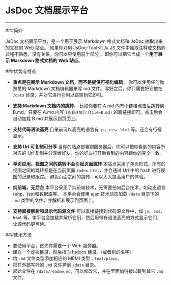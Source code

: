 ﻿
JsDoc 文档展示平台
==============================================================
--------------------------------------------------------------

###简介 

JsDoc 文档展示平台，是一个用于展示 Markdown 格式文档和 JsDoc 抽取出来的文档的 Web 站点。
如果你对用 JsDoc-ToolKit 从 JS 文件中抽取注释成文档的过程不熟悉，没有关系，你可以只使用前半部分，
即你可以把它当成一个**用于展示 Markdown 格式文档的 Web 站点**。


###优势与特点
- **重点是在展示 Markdown 文档，而不是提供可视化编辑**。
你可以使用任何你熟悉的 Markdown 文档编辑器来写 md 文件。写好之后，你只需要把它放在 `/data` 目录，并对它进行引用以跳转到它即可。

- **支持 Markdown 文档内的跳转**。
比如你要在 A.md 内有个链接点击后跳转到 B.md，只要在 A.md 内写 `[查看详情](?file=B.md)` 的超链接即可。点击后会自动加载 B.md 并展示到页面上。

- **支持代码语法高亮**
目录前可以高亮的语言有 `js`、`css`、`html` 等。还会有行号显示。

- **支持 Url 可复制可分享**
当你的站点部署到服务器后，你可以把你看到的内容所对应的 Url 复制并分享给好友，你的好友打开后看到的内容跟你的完全一致。

- **单页应用，视图之间的跳转不会引起页面跳转**
本站点采用了单页形式，所有的视图之间的跳转都是在当前页面 `index.html`，并会通过 Url 中的 hash 进行视图的记录和跟踪。
避免页面之间的跳转，可以大大提高用户的体验。

- **纯前端，无后台**
本平台采用了纯前端技术，无需要任何后台技术，如动态语言(php、jsp)和数据库等。
本平台会使用 ajax 技术动态加载 `/data` 目录下的 `.md` 类型的文件，并解析和展示到页面上。

- **支持直接解析和显示代码源文件**
可以直接链接到代码源文件中，如 `js`、`css`、`html` 等，本平台会加载并解析它们，然后用带有语法高亮的方式显示它们，让源代码更可读。

###使用方法
- 要使用平台，首先你需要一个 Web 服务器。
- 建立一个虚拟目录，然后指向 htdocs 目录。(或者别的名字)
- 给 `.md` 文件类型添加相应的 MEMI 类型：`text/plain`。
- 把在外部写好的 `.md` 文件拷到 `/data` 目录。
- 起始文件在 `/data/readme.md`，可以修改它，并在里面加链接以跳到其它 `.md` 文件。










